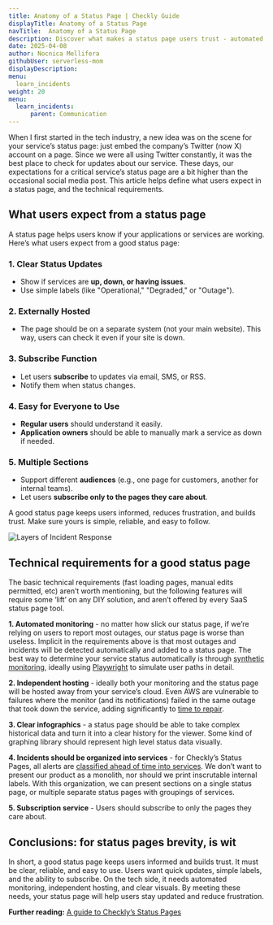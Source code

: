 ```yaml
---
title: Anatomy of a Status Page | Checkly Guide
displayTitle: Anatomy of a Status Page
navTitle:  Anatomy of a Status Page
description: Discover what makes a status page users trust - automated monitoring, clear visuals, service groupings, and more.
date: 2025-04-08
author: Nocnica Mellifera
githubUser: serverless-mom
displayDescription: 
menu:
  learn_incidents
weight: 20
menu:
  learn_incidents:
      parent: Communication
---
```


When I first started in the tech industry, a new idea was on the scene for your service’s status page: just embed the company’s Twitter (now X) account on a page. Since we were all using Twitter constantly, it was the best place to check for updates about our service. These days, our expectations for a critical service’s status page are a bit higher than the occasional social media post. This article helps define what users expect in a status page, and the technical requirements.

## What users expect from a status page

A status page helps users know if your applications or services are working. Here’s what users expect from a good status page:

### 1. Clear Status Updates

- Show if services are **up, down, or having issues**.
- Use simple labels (like "Operational," "Degraded," or "Outage").

### 2. Externally Hosted

- The page should be on a separate system (not your main website). This way, users can check it even if your site is down.

### 3. Subscribe Function

- Let users **subscribe** to updates via email, SMS, or RSS.
- Notify them when status changes.

### 4. Easy for Everyone to Use

- **Regular users** should understand it easily.
- **Application owners** should be able to manually mark a service as down if needed.

### 5. Multiple Sections

- Support different **audiences** (e.g., one page for customers, another for internal teams).
- Let users **subscribe only to the pages they care about**.

A good status page keeps users informed, reduces frustration, and builds trust. Make sure yours is simple, reliable, and easy to follow.

![Layers of Incident Response](/learn/images/StatusPageAnatomy.png)

## Technical requirements for a good status page

The basic technical requirements (fast loading pages, manual edits permitted, etc) aren’t worth mentioning, but the following features will require some ‘lift’ on any DIY solution, and aren’t offered by every SaaS status page tool.

**1. Automated monitoring** - no matter how slick our status page, if we’re relying on users to report most outages, our status page is worse than useless. Implicit in the requirements above is that most outages and incidents will be detected automatically and added to a status page. The best way to determine your service status automatically is through [synthetic monitoring](https://www.checklyhq.com/learn/monitoring/synthetic-transaction-monitoring/), ideally using [Playwright](https://www.checklyhq.com/learn/playwright/) to simulate user paths in detail.

**2. Independent hosting** - ideally both your monitoring and the status page will be hosted away from your service’s cloud. Even AWS are vulnerable to failures where the monitor (and its notifications) failed in the same outage that took down the service, adding significantly to [time to repair](https://www.checklyhq.com/learn/incidents/mttr-challenges/).

**3. Clear infographics** - a status page should be able to take complex historical data and turn it into a clear history for the viewer. Some kind of graphing library should represent high level status data visually.

**4. Incidents should be organized into services** - for Checkly’s Status Pages, all alerts are [classified ahead of time into services](https://www.checklyhq.com/docs/status-pages/#services). We don’t want to present our product as a monolith, nor should we print inscrutable internal labels. With this organization, we can present sections on a single status page, or multiple separate status pages with groupings of services.

**5. Subscription service** - Users should subscribe to only the pages they care about.

## Conclusions: for status pages brevity, is wit

In short, a good status page keeps users informed and builds trust. It must be clear, reliable, and easy to use. Users want quick updates, simple labels, and the ability to subscribe. On the tech side, it needs automated monitoring, independent hosting, and clear visuals. By meeting these needs, your status page will help users stay updated and reduce frustration.

**Further reading:** [A guide to Checkly’s Status Pages](https://www.checklyhq.com/docs/status-pages/)